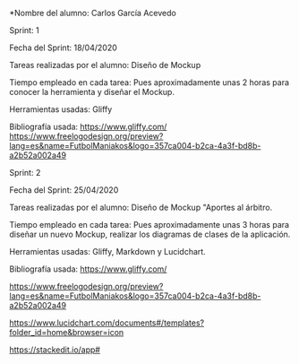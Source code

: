 *Nombre del alumno: Carlos García Acevedo	

Sprint: 1

Fecha del Sprint: 18/04/2020

Tareas realizadas por el alumno: Diseño de Mockup

Tiempo empleado en cada tarea: Pues aproximadamente unas 2 horas para conocer la herramienta y diseñar el Mockup.

Herramientas usadas: Gliffy

Bibliografía usada: https://www.gliffy.com/
  https://www.freelogodesign.org/preview?lang=es&name=FutbolManiakos&logo=357ca004-b2ca-4a3f-bd8b-a2b52a002a49
  
  Sprint: 2

Fecha del Sprint: 25/04/2020

Tareas realizadas por el alumno: Diseño de Mockup "Aportes al árbitro.

Tiempo empleado en cada tarea: Pues aproximadamente unas 3 horas para diseñar un nuevo Mockup, realizar los diagramas de clases de la aplicación.

Herramientas usadas: Gliffy, Markdown y Lucidchart.

Bibliografía usada: https://www.gliffy.com/

https://www.freelogodesign.org/preview?lang=es&name=FutbolManiakos&logo=357ca004-b2ca-4a3f-bd8b-a2b52a002a49

https://www.lucidchart.com/documents#/templates?folder_id=home&browser=icon

https://stackedit.io/app#

